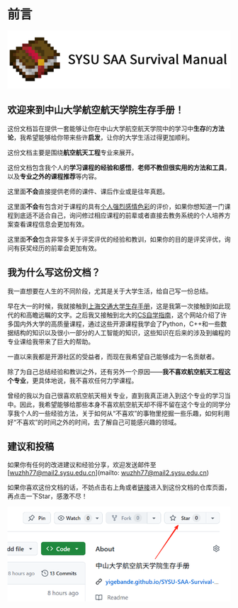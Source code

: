# **前言**

![](images/ebt.png)

## **欢迎来到中山大学航空航天学院生存手册！**

这份文档旨在提供一套能够让你在中山大学航空航天学院中的学习中**生存**的**方法论**，我希望能够给你带来些许**启发**，让你的大学生活过得更加顺利。

这份文档主要是围绕**航空航天工程**专业来展开。

这份文档包含我个人的**学习课程的经验和感悟**，**老师不教但很实用的方法和工具**，以及**专业之外的课程推荐**等内容。

这里面**不会**直接提供老师的课件、课后作业或是往年真题。

这里面**不会**有包含对于课程的具有<u>个人强烈感情色彩</u>的评价，如果你想知道一门课程到底适不适合自己，询问修过相应课程的前辈或者直接去教务系统的个人培养方案查看课程信息会更加有效。

这里面**不会**包含非常多关于评奖评优的经验和教训，如果你的目的是评奖评优，询问有获奖经历的前辈会更加有效。

## 我为什么写这份文档？
我一直想要在人生的不同阶段，尤其是关于大学生活，给自己写一份总结。

早在大一的时候，我就接触到[上海交通大学生存手册](https://zengyincen.github.io/SurviveSJTUManual/)，这是我第一次接触到如此现代的和高瞻远瞩的文字。之后我又接触到北大的[CS自学指南](https://csdiy.wiki/)，这个网站介绍了许多国内外大学的高质量课程，通过这些开源课程我学会了Python，C++和一些数据结构的知识以及很小一部分的人工智能的知识，这些知识在后来的涉及到编程的专业课给我带来了巨大的帮助。

一直以来我都是开源社区的受益者，而现在我希望自己能够成为一名贡献者。

除了为自己总结经验和教训之外，还有另外一个原因——**我不喜欢航空航天工程这个专业**，更具体地说，我不喜欢任何力学课程。

曾经的我以为自己很喜欢航空航天相关专业，直到我真正进入到这个专业的学习当中。因此，我希望能够给那些本身不喜欢航空航天却不得不留在这个专业的同学分享我个人的一些经验方法，关于如何从“不喜欢”的事物里挖掘一些乐趣，如何利用好“不喜欢”的时间之外的时间，去了解自己可能感兴趣的领域。

## 建议和投稿
如果你有任何的改进建议和经验分享，欢迎发送邮件至 [wuzhh77@mail2.sysu.edu.cn](mailto: wuzhh77@mail2.sysu.edu.cn)

如果你喜欢这份文档的话，不妨点击右上角或者[链接](https://github.com/yigebande/SYSU-SAA-Survival-Manual)进入到这份文档的仓库页面，再点击一下Star，感激不尽！

![](images/Star.png)